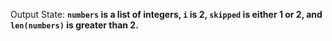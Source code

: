 Output State: **`numbers` is a list of integers, `i` is 2, `skipped` is either 1 or 2, and `len(numbers)` is greater than 2.**